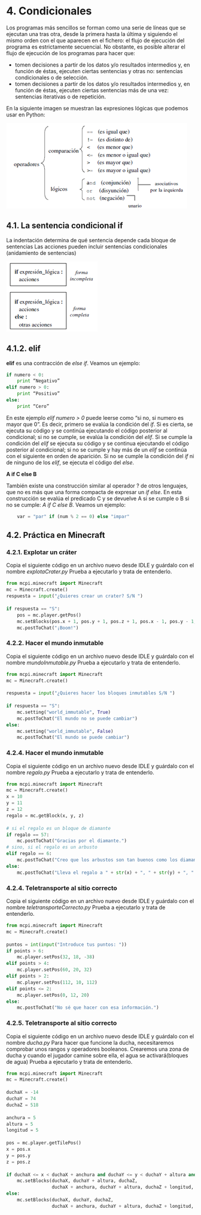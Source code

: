 # 4. Condicionales

Los programas más sencillos se forman como una serie de líneas que se ejecutan una tras otra, desde la primera hasta la última y siguiendo el mismo orden con el que aparecen en el fichero: el flujo de ejecución del programa es estrictamente secuencial.
No obstante, es posible alterar el flujo de ejecución de los programas para hacer que:

* tomen decisiones a partir de los datos y/o resultados intermedios y, en función de éstas, ejecuten ciertas sentencias y otras no: sentencias condicionales o de selección.
* tomen decisiones a partir de los datos y/o resultados intermedios y, en función de éstas, ejecuten ciertas sentencias más de una vez: sentencias iterativas o de repetición.

En la siguiente imagen se muestran las expresiones lógicas que podemos usar en Python: 

![](python/exprLogicas.png)

## 4.1. La sentencia condicional if

La indentación determina de qué sentencia depende cada bloque de sentencias
Las acciones pueden incluir sentencias condicionales (anidamiento de sentencias) 

![](python/IF.png)

## 4.1.2. elif

**elif** es una contracción de *else if*. Veamos un ejemplo:

```python
if numero < 0:
	print “Negativo”
elif numero > 0:
	print “Positivo”
else:
	print “Cero”
```

En este ejemplo *elif numero > 0* puede leerse como “si no, si numero es mayor que 0”. Es decir, primero se evalúa la condición del *if*. Si es cierta, se ejecuta su código y se continúa ejecutando el código posterior al condicional; si no se cumple, se evalúa la condición del *elif*. Si se cumple la condición del *elif* se ejecuta su código y se continua ejecutando el código posterior al condicional; si no se cumple y hay más de un *elif* se continúa con el siguiente en orden de aparición. Si no se cumple la condición del *if* ni de ninguno de los *elif*, se ejecuta el código del *else*.


**A if C else B**

También existe una construcción similar al operador ? de otros lenguajes, que no es más que una forma compacta de expresar un *if else*. En esta construcción se evalúa el predicado C y se devuelve A si se cumple o B si no se cumple: *A if C else B*. Veamos un ejemplo:

```python
    var = "par" if (num % 2 == 0) else "impar" 
```

## 4.2. Práctica en Minecraft

### 4.2.1. Explotar un cráter

Copia el siguiente código en un archivo nuevo desde IDLE y guárdalo con el nombre *explotaCrater.py*
Prueba a ejecutarlo y trata de entenderlo.

```python
from mcpi.minecraft import Minecraft
mc = Minecraft.create()
respuesta = input("¿Quieres crear un crater? S/N ")

if respuesta == "S":
    pos = mc.player.getPos()
    mc.setBlocks(pos.x + 1, pos.y + 1, pos.z + 1, pos.x - 1, pos.y - 1, pos.z - 1, 0)
    mc.postToChat("¡Boom!")
```

### 4.2.2. Hacer el mundo inmutable

Copia el siguiente código en un archivo nuevo desde IDLE y guárdalo con el nombre *mundoInmutable.py*
Prueba a ejecutarlo y trata de entenderlo.

```python
from mcpi.minecraft import Minecraft
mc = Minecraft.create()

respuesta = input("¿Quieres hacer los bloques inmutables S/N ")

if respuesta == "S":
    mc.setting("world_immutable", True)
    mc.postToChat("El mundo no se puede cambiar")
else:
    mc.setting("world_immutable", False)
    mc.postToChat("El mundo se puede cambiar")
```

### 4.2.4. Hacer el mundo inmutable

Copia el siguiente código en un archivo nuevo desde IDLE y guárdalo con el nombre *regalo.py*
Prueba a ejecutarlo y trata de entenderlo.

```python
from mcpi.minecraft import Minecraft
mc = Minecraft.create()
x = 10
y = 11
z = 12
regalo = mc.getBlock(x, y, z)

# si el regalo es un bloque de diamante
if regalo == 57:
    mc.postToChat("Gracias por el diamante.")
# sino, si el regalo es un arbusto
elif regalo == 6:
    mc.postToChat("Creo que los arbustos son tan buenos como los diamantes...")
else:
    mc.postToChat("Lleva el regalo a " + str(x) + ", " + str(y) + ", " + str(z))
```

### 4.2.4. Teletransporte al sitio correcto

Copia el siguiente código en un archivo nuevo desde IDLE y guárdalo con el nombre *teletransporteCorrecto.py*
Prueba a ejecutarlo y trata de entenderlo.

```python
from mcpi.minecraft import Minecraft
mc = Minecraft.create()

puntos = int(input("Introduce tus puntos: "))
if points > 6:
    mc.player.setPos(32, 18, -38)
elif points > 4:
    mc.player.setPos(60, 20, 32)
elif points > 2:
    mc.player.setPos(112, 10, 112)
elif points <= 2:
    mc.player.setPos(0, 12, 20)
else:
    mc.postToChat("No sé que hacer con esa información.")
```

### 4.2.5. Teletransporte al sitio correcto

Copia el siguiente código en un archivo nuevo desde IDLE y guárdalo con el nombre *ducha.py*
Para hacer que funcione la ducha, necesitaremos comprobar unos rangos y operadores booleanos. 
Crearemos una zona de ducha y cuando el jugador camine sobre ella, el agua se activará(bloques de agua)
Prueba a ejecutarlo y trata de entenderlo.

```python
from mcpi.minecraft import Minecraft
mc = Minecraft.create()

duchaX = -14
duchaY = 74
duchaZ = 518

anchura = 5
altura = 5
longitud = 5

pos = mc.player.getTilePos()
x = pos.x
y = pos.y
z = pos.z

if duchaX <= x < duchaX + anchura and duchaY <= y < duchaY + altura and duchaZ <= z < duchaZ + longitud:
    mc.setBlocks(duchaX, duchaY + altura, duchaZ,
                 duchaX + anchura, duchaY + altura, duchaZ + longitud, 8)
else:
    mc.setBlocks(duchaX, duchaY, duchaZ,
                 duchaX + anchura, duchaY + altura, duchaZ + longitud, 0)
```
